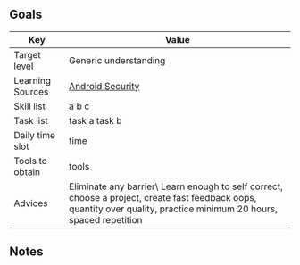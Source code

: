 ## Goals
Key | Value
---- | ----
Target level | Generic understanding
Learning Sources | [Android Security](https://github.com/ashishb/android-security-awesome)
Skill list | a b c
Task list | task a task b
Daily time slot | time
Tools to obtain | tools
Advices | Eliminate any barrier\  Learn enough to self correct, choose a project, create fast feedback oops, quantity over quality, practice minimum 20 hours, spaced repetition


## Notes
